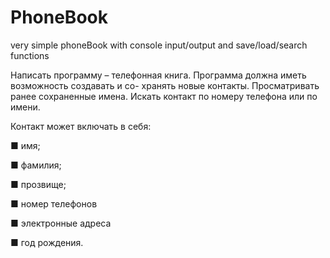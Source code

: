 # PhoneBook
very simple phoneBook with console input/output and save/load/search functions 


Написать программу – телефонная книга.
Программа должна иметь возможность создавать и со-
хранять новые контакты. Просматривать ранее сохраненные
имена. Искать контакт по номеру телефона или по имени.

Контакт может включать в себя:

■ имя;

■ фамилия;

■ прозвище;

■ номер телефонов 

■ электронные адреса

■ год рождения.
